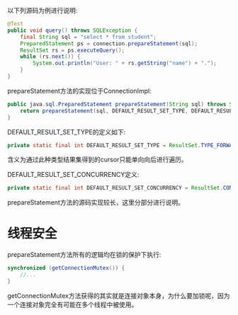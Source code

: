 以下列源码为例进行说明:

```java
@Test
public void query() throws SQLException {
    final String sql = "select * from student";
    PreparedStatement ps = connection.prepareStatement(sql);
    ResultSet rs = ps.executeQuery();
    while (rs.next()) {
        System.out.println("User: " + rs.getString("name") + ".");
    }
}
```

prepareStatement方法的实现位于ConnectionImpl:

```java
public java.sql.PreparedStatement prepareStatement(String sql) throws SQLException {
    return prepareStatement(sql, DEFAULT_RESULT_SET_TYPE, DEFAULT_RESULT_SET_CONCURRENCY);
}
```

DEFAULT_RESULT_SET_TYPE的定义如下:

```java
private static final int DEFAULT_RESULT_SET_TYPE = ResultSet.TYPE_FORWARD_ONLY;
```

含义为通过此种类型结果集得到的cursor只能单向向后进行遍历。

DEFAULT_RESULT_SET_CONCURRENCY定义:

```java
private static final int DEFAULT_RESULT_SET_CONCURRENCY = ResultSet.CONCUR_READ_ONLY;
```

prepareStatement方法的源码实现较长，这里分部分进行说明。

# 线程安全

prepareStatement方法所有的逻辑均在锁的保护下执行:

```java
synchronized (getConnectionMutex()) {
    //...
}
```

getConnectionMutex方法获得的其实就是连接对象本身，为什么要加锁呢，因为一个连接对象完全有可能在多个线程中被使用。